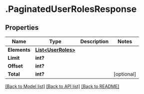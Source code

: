 # .PaginatedUserRolesResponse
## Properties

Name | Type | Description | Notes
------------ | ------------- | ------------- | -------------
**Elements** | [**List&lt;UserRoles&gt;**](UserRoles.md) |  | 
**Limit** | **int?** |  | 
**Offset** | **int?** |  | 
**Total** | **int?** |  | [optional] 

[[Back to Model list]](../README.md#documentation-for-models) [[Back to API list]](../README.md#documentation-for-api-endpoints) [[Back to README]](../README.md)

